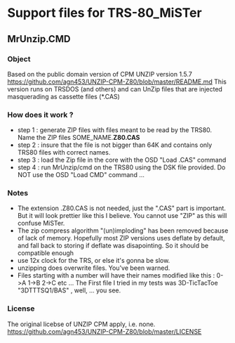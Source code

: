 
# Support files for TRS-80_MiSTer

## MrUnzip.CMD

### Object

Based on the public domain version of CPM UNZIP version 1.5.7 https://github.com/agn453/UNZIP-CPM-Z80/blob/master/README.md
This version runs on TRSDOS (and others) and can UnZip files that are injected masquerading as cassette files (\*.CAS)

### How does it work ?

* step 1 : generate ZIP files with files meant to be read by the TRS80. Name the ZIP files SOME_NAME.<b>Z80.CAS</b>
* step 2 : insure that the file is not bigger than 64K and contains only TRS80 files with correct names.
* step 3 : load the Zip file in the core with the OSD "Load .CAS" command
* step 4 : run MrUnzip/cmd on the TRS80 using the DSK file provided. Do NOT use the OSD "Load CMD" command ...

### Notes

* The extension .Z80.CAS is not needed, just the ".CAS" part is important. But it will look prettier like this I believe. You cannot use "ZIP" as this will confuse MiSTer.
* The zip compress algorithm "(un)imploding" has been removed because of lack of memory. Hopefully most ZIP versions uses deflate by default, and fall back to storing if deflate was disapointing. So it should be compatible enough
* use 12x clock for the TRS, or else it's gonna be slow.
* unzipping does overwrite files. You've been warned.
* Files starting with a number will have their names modified like this : 0->A 1->B 2->C etc ... The First file I tried in my tests was 3D-TicTacToe "3DTTTSQ1/BAS" , well, ... you see.

### License

 The original licebse of UNZIP CPM apply, i.e. none.
 https://github.com/agn453/UNZIP-CPM-Z80/blob/master/LICENSE

